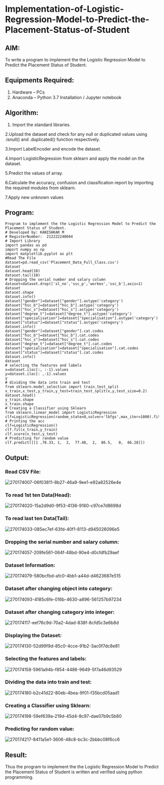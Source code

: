 # Implementation-of-Logistic-Regression-Model-to-Predict-the-Placement-Status-of-Student

## AIM:
To write a program to implement the the Logistic Regression Model to Predict the Placement Status of Student.

## Equipments Required:
1. Hardware – PCs
2. Anaconda – Python 3.7 Installation / Jupyter notebook

## Algorithm:

1. Import the standard libraries.

  2.Upload the dataset and check for any null or duplicated values using .isnull() and   .duplicated() function respectively.

  3.Import LabelEncoder and encode the dataset.

  4.Import LogisticRegression from sklearn and apply the model on the dataset.

  5.Predict the values of array.

  6.Calculate the accuracy, confusion and classification report by importing the required modules from sklearn.

  7.Apply new unknown values

## Program:
```
Program to implement the the Logistic Regression Model to Predict the Placement Status of Student.
# Developed by: KANISHKAR M
# RegisterNumber:  212222240044
# Import Library
import pandas as pd
import numpy as np
import matplotlib.pyplot as plt
#Read The File
dataset=pd.read_csv('Placement_Data_Full_Class.csv')
dataset
dataset.head(10)
dataset.tail(10)
# Dropping the serial number and salary column
dataset=dataset.drop(['sl_no','ssc_p','workex','ssc_b'],axis=1)
dataset
dataset.shape
dataset.info()
dataset["gender"]=dataset["gender"].astype('category')
dataset["hsc_b"]=dataset["hsc_b"].astype('category')
dataset["hsc_s"]=dataset["hsc_s"].astype('category')
dataset["degree_t"]=dataset["degree_t"].astype('category')
dataset["specialisation"]=dataset["specialisation"].astype('category')
dataset["status"]=dataset["status"].astype('category')
dataset.info()
dataset["gender"]=dataset["gender"].cat.codes
dataset["hsc_b"]=dataset["hsc_b"].cat.codes
dataset["hsc_s"]=dataset["hsc_s"].cat.codes
dataset["degree_t"]=dataset["degree_t"].cat.codes
dataset["specialisation"]=dataset["specialisation"].cat.codes
dataset["status"]=dataset["status"].cat.codes
dataset.info()
dataset
# selecting the features and labels
x=dataset.iloc[:, :-1].values
y=dataset.iloc[: ,-1].values
y
# dividing the data into train and test
from sklearn.model_selection import train_test_split
x_train,x_test,y_train,y_test=train_test_split(x,y,test_size=0.2)
dataset.head()
y_train.shape
x_train.shape
# Creating a Classifier using Sklearn
from sklearn.linear_model import LogisticRegression
clf=LogisticRegression(random_state=0,solver='lbfgs',max_iter=1000).fit(x_train,y_train)
# Printing the acc
clf=LogisticRegression()
clf.fit(x_train,y_train)
clf.score(x_test,y_test)
# Predicting for random value
clf.predict([[1	,78.33,	1,	2,	77.48,	2,	86.5,	0,	66.28]])

```
## Output:

### Read CSV File:

![270174007-06f03811-8b27-46a9-9ee1-e92a82526e4e](https://github.com/PriyankaAnnadurai/Implementation-of-Logistic-Regression-Model-to-Predict-the-Placement-Status-of-Student/assets/118351569/cf017214-1d26-4287-a6f4-8129ca2b62cf)



### To read 1st ten Data(Head):

![270174020-15a2d9d0-9f53-4136-9160-c97ce7d8698d](https://github.com/PriyankaAnnadurai/Implementation-of-Logistic-Regression-Model-to-Predict-the-Placement-Status-of-Student/assets/118351569/6dd1deb3-c209-4dca-b59f-9934e1deb862)



### To read last ten Data(Tail):

![270174033-085ec7ef-63fd-40f1-8113-d945026096e5](https://github.com/PriyankaAnnadurai/Implementation-of-Logistic-Regression-Model-to-Predict-the-Placement-Status-of-Student/assets/118351569/9fa733cf-c75c-4e0f-babf-d9530a5e898f)



### Dropping the serial number and salary column:

![270174057-209fe561-064f-48bd-90e4-d0cfdfb29aef](https://github.com/PriyankaAnnadurai/Implementation-of-Logistic-Regression-Model-to-Predict-the-Placement-Status-of-Student/assets/118351569/2ffe4201-f449-4cfd-b0ad-34890c9cd551)


### Dataset Information:

![270174079-580bcfbd-afc0-4bb1-a44d-d4623687e515](https://github.com/PriyankaAnnadurai/Implementation-of-Logistic-Regression-Model-to-Predict-the-Placement-Status-of-Student/assets/118351569/23521bcf-eb9a-421e-bd8b-7ba98ae40b79)



### Dataset after changing object into category:

![270174093-4185c6fe-016b-4630-a896-561257b97234](https://github.com/PriyankaAnnadurai/Implementation-of-Logistic-Regression-Model-to-Predict-the-Placement-Status-of-Student/assets/118351569/34008710-b581-46e8-bb73-de4acafd3944)




### Dataset after changing category into integer:

![270174117-eef76c9d-70a2-4dad-838f-8cfd5c3e6b8d](https://github.com/PriyankaAnnadurai/Implementation-of-Logistic-Regression-Model-to-Predict-the-Placement-Status-of-Student/assets/118351569/b943392b-ff4d-4b14-8244-d6a534265eaa)




### Displaying the Dataset:

![270174130-52d99f9d-85c0-4cce-91b2-3ac0f7dc8e81](https://github.com/PriyankaAnnadurai/Implementation-of-Logistic-Regression-Model-to-Predict-the-Placement-Status-of-Student/assets/118351569/b3e1575b-8bbf-45be-ba27-45a133dc6168)




### Selecting the features and labels:

![270174158-5961a94b-f854-4486-9649-5f7a46d93529](https://github.com/PriyankaAnnadurai/Implementation-of-Logistic-Regression-Model-to-Predict-the-Placement-Status-of-Student/assets/118351569/5bcd2b83-efa9-40ff-80ef-e685994bd9e4)



### Dividing the data into train and test:

![270174180-b2c41d22-80eb-4bea-9f01-f35bcd05aad1](https://github.com/PriyankaAnnadurai/Implementation-of-Logistic-Regression-Model-to-Predict-the-Placement-Status-of-Student/assets/118351569/7e4c21e1-f60a-4363-ac05-a615514dfe14)



### Creating a Classifier using Sklearn:

![270174198-59ef639a-219d-45d4-8c97-dae07b9c5b80](https://github.com/PriyankaAnnadurai/Implementation-of-Logistic-Regression-Model-to-Predict-the-Placement-Status-of-Student/assets/118351569/f0eb9d68-3066-47ad-a398-91ad76e68e0b)



### Predicting for random value:

![270174217-8411a5e1-3606-48c8-bc3c-2bbbc08f6cc6](https://github.com/PriyankaAnnadurai/Implementation-of-Logistic-Regression-Model-to-Predict-the-Placement-Status-of-Student/assets/118351569/45e49f8c-90ab-428c-9109-598f6141699e)



## Result:
Thus the program to implement the the Logistic Regression Model to Predict the Placement Status of Student is written and verified using python programming.
